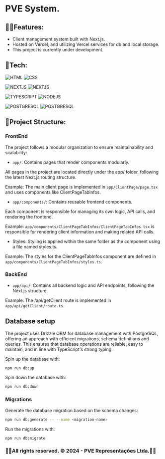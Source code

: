 <h1>PVE System.</h1>

<h2>🐱‍👤Features:</h2>

- Client management system built with Next.js.
- Hosted on Vercel, and utilizing Vercel services for db and local storage.
- This project is currently under development.

<h2>🤖Tech:</h2>

![HTML](https://img.shields.io/badge/-HTML-05122A?style=flat&color=blue&logo=HTML5)
![CSS](https://img.shields.io/badge/-CSS-05122A?style=flat&color=blue&logo=CSS3)

![NEXTJS](https://img.shields.io/badge/-NextJS-05122A?style=flat&color=grey&logo=nextdotjs)
![NEXTJS](https://img.shields.io/badge/-Material.UI-05122A?style=flat&color=pink&logo=mui)

![TYPESCRIPT](https://img.shields.io/badge/-typeScript-05122A?style=flat&color=9cf&logo=TYPESCRIPT)
![NODEJS](https://img.shields.io/badge/-nodeJS-05122A?style=flat&color=9cf&logo=node.js)

![POSTGRESQL](https://img.shields.io/badge/-PostgreSql-05122A?style=flat&color=red&logo=POSTGRESQL)
![POSTGRESQL](https://img.shields.io/badge/-VERCEL-05122A?style=flat&color=darkblue&logo=vercel)

<h2>📁Project Structure:</h2>

### FrontEnd

The project follows a modular organization to ensure maintainability and scalability:

- `app/`: Contains pages that render components modularly.

All pages in the project are located directly under the app/ folder, following the latest Next.js routing structure.

Example: The main client page is implemented in `app/ClientPage/page.tsx` and uses components like ClientPageTabInfos.

- `app/components/`: Contains reusable frontend components.

Each component is responsible for managing its own logic, API calls, and rendering the frontend.

Example: `app/components/ClientPageTabInfos/ClientPageTabInfos.tsx` is responsible for rendering client information and making related API calls.

- Styles: Styling is applied within the same folder as the component using a file named styles.ts.

Example: The styles for the ClientPageTabInfos component are defined in `app/components/ClientPageTabInfos/styles.ts`.

### BackEnd

- `app/api/`: Contains all backend logic and API endpoints, following the Next.js structure.

Example: The /api/getClient route is implemented in `app/api/getClient/route.ts`.

## Database setup

The project uses Drizzle ORM for database management with PostgreSQL, offering an approach with efficient migrations, schema definitions and queries.
This ensures that database operations are reliable, easy to maintain, and in line with TypeScript's strong typing.

Spin up the database with:

```bash
npm run db:up
```

Spin down the database with:

```bash
npm run db:down
```

### Migrations

Generate the database migration based on the schema changes:

```bash
npm run db:generate -- --name <migration-name>
```

Run the migrations with:

```bash
npm run db:migrate
```

<h3>🐱‍🏍All rights reserved. © 2024 - PVE Representações Ltda.🐱‍🏍</h3>
